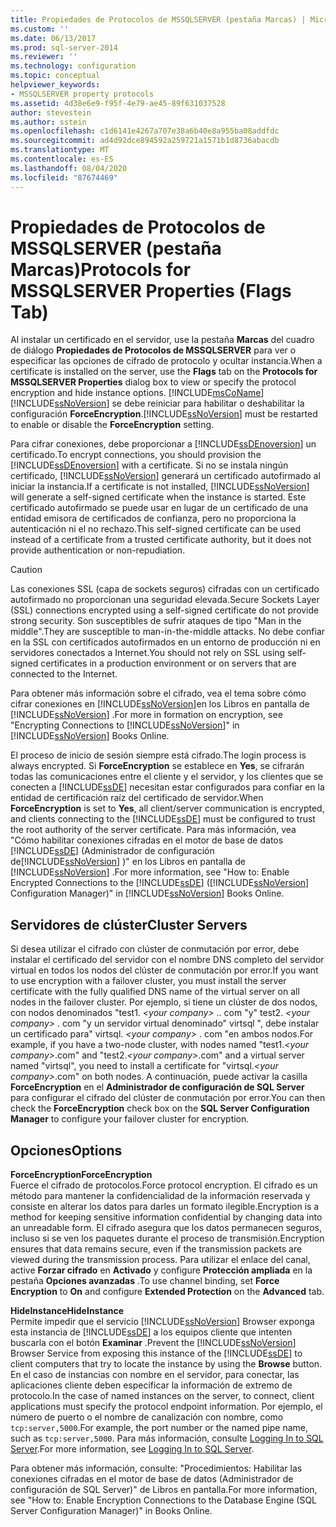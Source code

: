 ```yaml
---
title: Propiedades de Protocolos de MSSQLSERVER (pestaña Marcas) | Microsoft Docs
ms.custom: ''
ms.date: 06/13/2017
ms.prod: sql-server-2014
ms.reviewer: ''
ms.technology: configuration
ms.topic: conceptual
helpviewer_keywords:
- MSSQLSERVER property protocols
ms.assetid: 4d38e6e9-f95f-4e79-ae45-89f631037528
author: stevestein
ms.author: sstein
ms.openlocfilehash: c1d6141e4267a707e38a6b40e8a955ba08addfdc
ms.sourcegitcommit: ad4d92dce894592a259721a1571b1d8736abacdb
ms.translationtype: MT
ms.contentlocale: es-ES
ms.lasthandoff: 08/04/2020
ms.locfileid: "87674469"
---
```

# <a name="protocols-for-mssqlserver-properties-flags-tab"></a><span data-ttu-id="c5889-102">Propiedades de Protocolos de MSSQLSERVER (pestaña Marcas)</span><span class="sxs-lookup"><span data-stu-id="c5889-102">Protocols for MSSQLSERVER Properties (Flags Tab)</span></span>
  <span data-ttu-id="c5889-103">Al instalar un certificado en el servidor, use la pestaña **Marcas** del cuadro de diálogo **Propiedades de Protocolos de MSSQLSERVER** para ver o especificar las opciones de cifrado de protocolo y ocultar instancia.</span><span class="sxs-lookup"><span data-stu-id="c5889-103">When a certificate is installed on the server, use the **Flags** tab on the **Protocols for MSSQLSERVER Properties** dialog box to view or specify the protocol encryption and hide instance options.</span></span> [!INCLUDE[msCoName](../../includes/msconame-md.md)] <span data-ttu-id="c5889-104">[!INCLUDE[ssNoVersion](../../includes/ssnoversion-md.md)] se debe reiniciar para habilitar o deshabilitar la configuración **ForceEncryption**.</span><span class="sxs-lookup"><span data-stu-id="c5889-104">[!INCLUDE[ssNoVersion](../../includes/ssnoversion-md.md)] must be restarted to enable or disable the **ForceEncryption** setting.</span></span>  
  
 <span data-ttu-id="c5889-105">Para cifrar conexiones, debe proporcionar a [!INCLUDE[ssDEnoversion](../../includes/ssdenoversion-md.md)] un certificado.</span><span class="sxs-lookup"><span data-stu-id="c5889-105">To encrypt connections, you should provision the [!INCLUDE[ssDEnoversion](../../includes/ssdenoversion-md.md)] with a certificate.</span></span> <span data-ttu-id="c5889-106">Si no se instala ningún certificado, [!INCLUDE[ssNoVersion](../../includes/ssnoversion-md.md)] generará un certificado autofirmado al iniciar la instancia.</span><span class="sxs-lookup"><span data-stu-id="c5889-106">If a certificate is not installed, [!INCLUDE[ssNoVersion](../../includes/ssnoversion-md.md)] will generate a self-signed certificate when the instance is started.</span></span> <span data-ttu-id="c5889-107">Este certificado autofirmado se puede usar en lugar de un certificado de una entidad emisora de certificados de confianza, pero no proporciona la autenticación ni el no rechazo.</span><span class="sxs-lookup"><span data-stu-id="c5889-107">This self-signed certificate can be used instead of a certificate from a trusted certificate authority, but it does not provide authentication or non-repudiation.</span></span>  
  
> [!CAUTION]  
>  <span data-ttu-id="c5889-108">Las conexiones SSL (capa de sockets seguros) cifradas con un certificado autofirmado no proporcionan una seguridad elevada.</span><span class="sxs-lookup"><span data-stu-id="c5889-108">Secure Sockets Layer (SSL) connections encrypted using a self-signed certificate do not provide strong security.</span></span> <span data-ttu-id="c5889-109">Son susceptibles de sufrir ataques de tipo "Man in the middle".</span><span class="sxs-lookup"><span data-stu-id="c5889-109">They are susceptible to man-in-the-middle attacks.</span></span> <span data-ttu-id="c5889-110">No debe confiar en la SSL con certificados autofirmados en un entorno de producción ni en servidores conectados a Internet.</span><span class="sxs-lookup"><span data-stu-id="c5889-110">You should not rely on SSL using self-signed certificates in a production environment or on servers that are connected to the Internet.</span></span>  
  
 <span data-ttu-id="c5889-111">Para obtener más información sobre el cifrado, vea el tema sobre cómo cifrar conexiones en [!INCLUDE[ssNoVersion](../../includes/ssnoversion-md.md)]en los Libros en pantalla de [!INCLUDE[ssNoVersion](../../includes/ssnoversion-md.md)] .</span><span class="sxs-lookup"><span data-stu-id="c5889-111">For more in formation on encryption, see "Encrypting Connections to [!INCLUDE[ssNoVersion](../../includes/ssnoversion-md.md)]" in [!INCLUDE[ssNoVersion](../../includes/ssnoversion-md.md)] Books Online.</span></span>  
  
 <span data-ttu-id="c5889-112">El proceso de inicio de sesión siempre está cifrado.</span><span class="sxs-lookup"><span data-stu-id="c5889-112">The login process is always encrypted.</span></span> <span data-ttu-id="c5889-113">Si **ForceEncryption** se establece en **Yes**, se cifrarán todas las comunicaciones entre el cliente y el servidor, y los clientes que se conecten a [!INCLUDE[ssDE](../../includes/ssde-md.md)] necesitan estar configurados para confiar en la entidad de certificación raíz del certificado de servidor.</span><span class="sxs-lookup"><span data-stu-id="c5889-113">When **ForceEncryption** is set to **Yes**, all client/server communication is encrypted, and clients connecting to the [!INCLUDE[ssDE](../../includes/ssde-md.md)] must be configured to trust the root authority of the server certificate.</span></span> <span data-ttu-id="c5889-114">Para más información, vea "Cómo habilitar conexiones cifradas en el motor de base de datos [!INCLUDE[ssDE](../../includes/ssde-md.md)] (Administrador de configuración de[!INCLUDE[ssNoVersion](../../includes/ssnoversion-md.md)] )" en los Libros en pantalla de [!INCLUDE[ssNoVersion](../../includes/ssnoversion-md.md)] .</span><span class="sxs-lookup"><span data-stu-id="c5889-114">For more information, see "How to: Enable Encrypted Connections to the [!INCLUDE[ssDE](../../includes/ssde-md.md)] ([!INCLUDE[ssNoVersion](../../includes/ssnoversion-md.md)] Configuration Manager)" in [!INCLUDE[ssNoVersion](../../includes/ssnoversion-md.md)] Books Online.</span></span>  
  
## <a name="cluster-servers"></a><span data-ttu-id="c5889-115">Servidores de clúster</span><span class="sxs-lookup"><span data-stu-id="c5889-115">Cluster Servers</span></span>  
 <span data-ttu-id="c5889-116">Si desea utilizar el cifrado con clúster de conmutación por error, debe instalar el certificado del servidor con el nombre DNS completo del servidor virtual en todos los nodos del clúster de conmutación por error.</span><span class="sxs-lookup"><span data-stu-id="c5889-116">If you want to use encryption with a failover cluster, you must install the server certificate with the fully qualified DNS name of the virtual server on all nodes in the failover cluster.</span></span> <span data-ttu-id="c5889-117">Por ejemplo, si tiene un clúster de dos nodos, con nodos denominados "test1. *\<your company>* .. com "y" test2. *\<your company>* . com "y un servidor virtual denominado" virtsql ", debe instalar un certificado para" virtsql. *\<your company>* . com "en ambos nodos.</span><span class="sxs-lookup"><span data-stu-id="c5889-117">For example, if you have a two-node cluster, with nodes named "test1.*\<your company>*.com" and "test2.*\<your company>*.com" and a virtual server named "virtsql", you need to install a certificate for "virtsql.*\<your company>*.com" on both nodes.</span></span> <span data-ttu-id="c5889-118">A continuación, puede activar la casilla **ForceEncryption** en el **Administrador de configuración de SQL Server** para configurar el cifrado del clúster de conmutación por error.</span><span class="sxs-lookup"><span data-stu-id="c5889-118">You can then check the **ForceEncryption** check box on the **SQL Server Configuration Manager** to configure your failover cluster for encryption.</span></span>  
  
## <a name="options"></a><span data-ttu-id="c5889-119">Opciones</span><span class="sxs-lookup"><span data-stu-id="c5889-119">Options</span></span>  
 <span data-ttu-id="c5889-120">**ForceEncryption**</span><span class="sxs-lookup"><span data-stu-id="c5889-120">**ForceEncryption**</span></span>  
 <span data-ttu-id="c5889-121">Fuerce el cifrado de protocolos.</span><span class="sxs-lookup"><span data-stu-id="c5889-121">Force protocol encryption.</span></span> <span data-ttu-id="c5889-122">El cifrado es un método para mantener la confidencialidad de la información reservada y consiste en alterar los datos para darles un formato ilegible.</span><span class="sxs-lookup"><span data-stu-id="c5889-122">Encryption is a method for keeping sensitive information confidential by changing data into an unreadable form.</span></span> <span data-ttu-id="c5889-123">El cifrado asegura que los datos permanecen seguros, incluso si se ven los paquetes durante el proceso de transmisión.</span><span class="sxs-lookup"><span data-stu-id="c5889-123">Encryption ensures that data remains secure, even if the transmission packets are viewed during the transmission process.</span></span> <span data-ttu-id="c5889-124">Para utilizar el enlace del canal, active **Forzar cifrado** en **Activado** y configure **Protección ampliada** en la pestaña **Opciones avanzadas** .</span><span class="sxs-lookup"><span data-stu-id="c5889-124">To use channel binding, set **Force Encryption** to **On** and configure **Extended Protection** on the **Advanced** tab.</span></span>  
  
 <span data-ttu-id="c5889-125">**HideInstance**</span><span class="sxs-lookup"><span data-stu-id="c5889-125">**HideInstance**</span></span>  
 <span data-ttu-id="c5889-126">Permite impedir que el servicio [!INCLUDE[ssNoVersion](../../includes/ssnoversion-md.md)] Browser exponga esta instancia de [!INCLUDE[ssDE](../../includes/ssde-md.md)] a los equipos cliente que intenten buscarla con el botón **Examinar** .</span><span class="sxs-lookup"><span data-stu-id="c5889-126">Prevent the [!INCLUDE[ssNoVersion](../../includes/ssnoversion-md.md)] Browser Service from exposing this instance of the [!INCLUDE[ssDE](../../includes/ssde-md.md)] to client computers that try to locate the instance by using the **Browse** button.</span></span> <span data-ttu-id="c5889-127">En el caso de instancias con nombre en el servidor, para conectar, las aplicaciones cliente deben especificar la información de extremo de protocolo.</span><span class="sxs-lookup"><span data-stu-id="c5889-127">In the case of named instances on the server, to connect, client applications must specify the protocol endpoint information.</span></span> <span data-ttu-id="c5889-128">Por ejemplo, el número de puerto o el nombre de canalización con nombre, como `tcp:server,5000`.</span><span class="sxs-lookup"><span data-stu-id="c5889-128">For example, the port number or the named pipe name, such as `tcp:server,5000`.</span></span> <span data-ttu-id="c5889-129">Para más información, consulte [Logging In to SQL Server](../../database-engine/configure-windows/logging-in-to-sql-server.md).</span><span class="sxs-lookup"><span data-stu-id="c5889-129">For more information, see [Logging In to SQL Server](../../database-engine/configure-windows/logging-in-to-sql-server.md).</span></span>  
  
 <span data-ttu-id="c5889-130">Para obtener más información, consulte: "Procedimientos: Habilitar las conexiones cifradas en el motor de base de datos (Administrador de configuración de SQL Server)" de Libros en pantalla.</span><span class="sxs-lookup"><span data-stu-id="c5889-130">For more information, see "How to: Enable Encryption Connections to the Database Engine (SQL Server Configuration Manager)" in Books Online.</span></span>  
  
  
